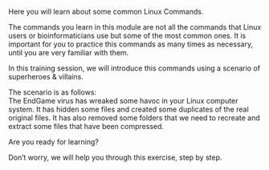 Here you will learn about some common Linux Commands.  

The commands you learn in this module are not all the commands that Linux users or bioinformaticians use but some of the most common ones. It is important for you to practice this commands as many times as necessary, until you are very familiar with them.

In this training session, we will introduce this commands using a scenario of superheroes & villains.  

The scenario is as follows:  
The EndGame virus has wreaked some havoc in your Linux computer system. It has hidden some files and created some duplicates of the real original files. It has also removed some folders that we need to recreate and extract some files that have been compressed.  

Are you ready for learning?  

Don’t worry, we will help you through this exercise, step by step.
